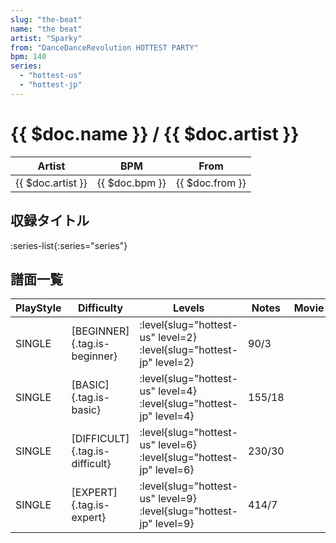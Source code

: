 ```yaml
---
slug: "the-beat"
name: "the beat"
artist: "Sparky"
from: "DanceDanceRevolution HOTTEST PARTY"
bpm: 140
series:
  - "hottest-us"
  - "hottest-jp"
---
```


# {{ $doc.name }} / {{ $doc.artist }}

|Artist|BPM|From|
|------|---|----|
|{{ $doc.artist }}|{{ $doc.bpm }}|{{ $doc.from }}|

## 収録タイトル

:series-list{:series="series"}

## 譜面一覧

|PlayStyle|Difficulty|Levels|Notes|Movie|
|---------|----------|------|-----|-----|
|SINGLE|[BEGINNER]{.tag.is-beginner}|<div class="field is-grouped is-grouped-multiline"> :level{slug="hottest-us" level=2} :level{slug="hottest-jp" level=2}</div>|90/3||
|SINGLE|[BASIC]{.tag.is-basic}|<div class="field is-grouped is-grouped-multiline"> :level{slug="hottest-us" level=4} :level{slug="hottest-jp" level=4}</div>|155/18||
|SINGLE|[DIFFICULT]{.tag.is-difficult}|<div class="field is-grouped is-grouped-multiline"> :level{slug="hottest-us" level=6} :level{slug="hottest-jp" level=6}</div>|230/30||
|SINGLE|[EXPERT]{.tag.is-expert}|<div class="field is-grouped is-grouped-multiline"> :level{slug="hottest-us" level=9} :level{slug="hottest-jp" level=9}</div>|414/7||
